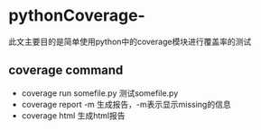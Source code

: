 # pythonCoverage-
此文主要目的是简单使用python中的coverage模块进行覆盖率的测试
## coverage command
* coverage run somefile.py
测试somefile.py
* coverage report -m
生成报告，-m表示显示missing的信息
* coverage html
生成html报告
